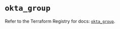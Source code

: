 # `okta_group`

Refer to the Terraform Registry for docs: [`okta_group`](https://registry.terraform.io/providers/okta/okta/4.6.3/docs/resources/group).
